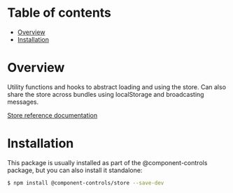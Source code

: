 # Table of contents

-   [Overview](#overview)
-   [Installation](#installation)

# Overview

Utility functions and hooks to abstract loading and using the store. Can also share the store across bundles using localStorage and broadcasting messages.

[Store reference documentation](https://component-controls.com/tutorial/reference/store)

# Installation

This package is usually installed as part of the @component-controls package, but you can also install it standalone:

```bash
$ npm install @component-controls/store --save-dev
```

